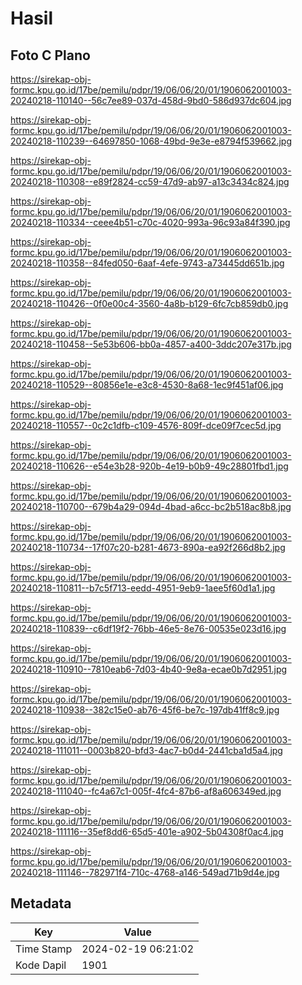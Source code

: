 # Hasil

## Foto C Plano

https://sirekap-obj-formc.kpu.go.id/17be/pemilu/pdpr/19/06/06/20/01/1906062001003-20240218-110140--56c7ee89-037d-458d-9bd0-586d937dc604.jpg

https://sirekap-obj-formc.kpu.go.id/17be/pemilu/pdpr/19/06/06/20/01/1906062001003-20240218-110239--64697850-1068-49bd-9e3e-e8794f539662.jpg

https://sirekap-obj-formc.kpu.go.id/17be/pemilu/pdpr/19/06/06/20/01/1906062001003-20240218-110308--e89f2824-cc59-47d9-ab97-a13c3434c824.jpg

https://sirekap-obj-formc.kpu.go.id/17be/pemilu/pdpr/19/06/06/20/01/1906062001003-20240218-110334--ceee4b51-c70c-4020-993a-96c93a84f390.jpg

https://sirekap-obj-formc.kpu.go.id/17be/pemilu/pdpr/19/06/06/20/01/1906062001003-20240218-110358--84fed050-6aaf-4efe-9743-a73445dd651b.jpg

https://sirekap-obj-formc.kpu.go.id/17be/pemilu/pdpr/19/06/06/20/01/1906062001003-20240218-110426--0f0e00c4-3560-4a8b-b129-6fc7cb859db0.jpg

https://sirekap-obj-formc.kpu.go.id/17be/pemilu/pdpr/19/06/06/20/01/1906062001003-20240218-110458--5e53b606-bb0a-4857-a400-3ddc207e317b.jpg

https://sirekap-obj-formc.kpu.go.id/17be/pemilu/pdpr/19/06/06/20/01/1906062001003-20240218-110529--80856e1e-e3c8-4530-8a68-1ec9f451af06.jpg

https://sirekap-obj-formc.kpu.go.id/17be/pemilu/pdpr/19/06/06/20/01/1906062001003-20240218-110557--0c2c1dfb-c109-4576-809f-dce09f7cec5d.jpg

https://sirekap-obj-formc.kpu.go.id/17be/pemilu/pdpr/19/06/06/20/01/1906062001003-20240218-110626--e54e3b28-920b-4e19-b0b9-49c28801fbd1.jpg

https://sirekap-obj-formc.kpu.go.id/17be/pemilu/pdpr/19/06/06/20/01/1906062001003-20240218-110700--679b4a29-094d-4bad-a6cc-bc2b518ac8b8.jpg

https://sirekap-obj-formc.kpu.go.id/17be/pemilu/pdpr/19/06/06/20/01/1906062001003-20240218-110734--17f07c20-b281-4673-890a-ea92f266d8b2.jpg

https://sirekap-obj-formc.kpu.go.id/17be/pemilu/pdpr/19/06/06/20/01/1906062001003-20240218-110811--b7c5f713-eedd-4951-9eb9-1aee5f60d1a1.jpg

https://sirekap-obj-formc.kpu.go.id/17be/pemilu/pdpr/19/06/06/20/01/1906062001003-20240218-110839--c6df19f2-76bb-46e5-8e76-00535e023d16.jpg

https://sirekap-obj-formc.kpu.go.id/17be/pemilu/pdpr/19/06/06/20/01/1906062001003-20240218-110910--7810eab6-7d03-4b40-9e8a-ecae0b7d2951.jpg

https://sirekap-obj-formc.kpu.go.id/17be/pemilu/pdpr/19/06/06/20/01/1906062001003-20240218-110938--382c15e0-ab76-45f6-be7c-197db41ff8c9.jpg

https://sirekap-obj-formc.kpu.go.id/17be/pemilu/pdpr/19/06/06/20/01/1906062001003-20240218-111011--0003b820-bfd3-4ac7-b0d4-2441cba1d5a4.jpg

https://sirekap-obj-formc.kpu.go.id/17be/pemilu/pdpr/19/06/06/20/01/1906062001003-20240218-111040--fc4a67c1-005f-4fc4-87b6-af8a606349ed.jpg

https://sirekap-obj-formc.kpu.go.id/17be/pemilu/pdpr/19/06/06/20/01/1906062001003-20240218-111116--35ef8dd6-65d5-401e-a902-5b04308f0ac4.jpg

https://sirekap-obj-formc.kpu.go.id/17be/pemilu/pdpr/19/06/06/20/01/1906062001003-20240218-111146--782971f4-710c-4768-a146-549ad71b9d4e.jpg


## Metadata

| Key        | Value               |
| ---------- | ------------------- |
| Time Stamp | 2024-02-19 06:21:02 |
| Kode Dapil | 1901                |



